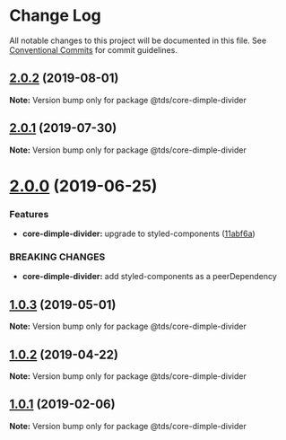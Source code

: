 # Change Log

All notable changes to this project will be documented in this file.
See [Conventional Commits](https://conventionalcommits.org) for commit guidelines.

## [2.0.2](https://github.com/telusdigital/tds/compare/@tds/core-dimple-divider@2.0.1...@tds/core-dimple-divider@2.0.2) (2019-08-01)

**Note:** Version bump only for package @tds/core-dimple-divider





## [2.0.1](https://github.com/telusdigital/tds/compare/@tds/core-dimple-divider@2.0.0...@tds/core-dimple-divider@2.0.1) (2019-07-30)

**Note:** Version bump only for package @tds/core-dimple-divider





# [2.0.0](https://github.com/telusdigital/tds/compare/@tds/core-dimple-divider@1.0.3...@tds/core-dimple-divider@2.0.0) (2019-06-25)


### Features

* **core-dimple-divider:** upgrade to styled-components ([11abf6a](https://github.com/telusdigital/tds/commit/11abf6a))


### BREAKING CHANGES

* **core-dimple-divider:** add styled-components as a peerDependency





## [1.0.3](https://github.com/telusdigital/tds/compare/@tds/core-dimple-divider@1.0.2...@tds/core-dimple-divider@1.0.3) (2019-05-01)

**Note:** Version bump only for package @tds/core-dimple-divider





## [1.0.2](https://github.com/telusdigital/tds/compare/@tds/core-dimple-divider@1.0.1...@tds/core-dimple-divider@1.0.2) (2019-04-22)

**Note:** Version bump only for package @tds/core-dimple-divider





## [1.0.1](https://github.com/telusdigital/tds/compare/@tds/core-dimple-divider@1.0.0...@tds/core-dimple-divider@1.0.1) (2019-02-06)

**Note:** Version bump only for package @tds/core-dimple-divider
